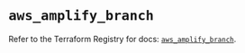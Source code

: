 # `aws_amplify_branch`

Refer to the Terraform Registry for docs: [`aws_amplify_branch`](https://registry.terraform.io/providers/hashicorp/aws/5.84.0/docs/resources/amplify_branch).
